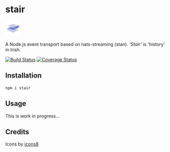 
stair
=====

![icon]

A Node.js event transport based on nats-streaming (stan). *'Stair'* is 
'history' in Irish.

[![Build Status](https://travis-ci.org/yentsun/stair.svg?branch=master)](https://travis-ci.org/yentsun/stair)
[![Coverage Status](https://coveralls.io/repos/github/yentsun/stair/badge.svg?branch=master)](https://coveralls.io/github/yentsun/stair?branch=master)


Installation
------------

```
npm i stair
```


Usage
-----

This is work in progress...


Credits
-------

Icons by [icons8](https://icons8.com)

[icon]: icons8-blanket-48.png